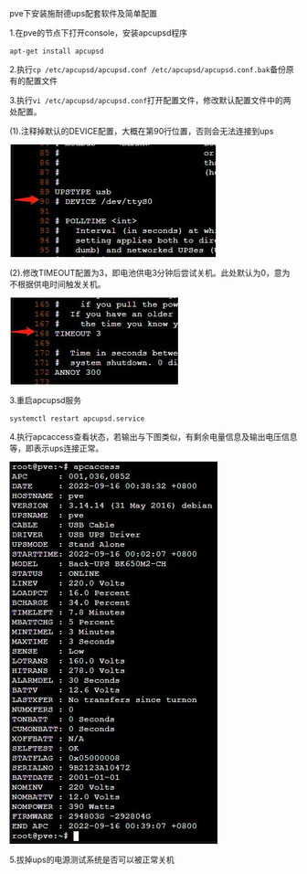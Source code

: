 pve下安装施耐德ups配套软件及简单配置 

1.在pve的节点下打开console，安装apcupsd程序

```shell
apt-get install apcupsd
```

2.执行`cp /etc/apcupsd/apcupsd.conf /etc/apcupsd/apcupsd.conf.bak`备份原有的配置文件

3.执行`vi /etc/apcupsd/apcupsd.conf`打开配置文件，修改默认配置文件中的两处配置。

(1).注释掉默认的DEVICE配置，大概在第90行位置，否则会无法连接到ups

![3bef7ed8dd3b8f7f65a9c2e62315b8a7.png](../_resources/a0d646ae41714818bf8785601077d6bc.png)

(2).修改TIMEOUT配置为3，即电池供电3分钟后尝试关机。此处默认为0，意为不根据供电时间触发关机。

![c4769c18649c6f4b024738789d417160.png](../_resources/b5792b45c0eb4f9f9954ce1a9a9e76d8.png)

3.重启apcupsd服务

```shell
systemctl restart apcupsd.service
```

4.执行apcaccess查看状态，若输出与下图类似，有剩余电量信息及输出电压信息等，即表示ups连接正常。

![b1513ca071840f76314d2902a48abee7.png](../_resources/7e91242cec7c481c9d898665ca1b9d12.png)

5.拔掉ups的电源测试系统是否可以被正常关机